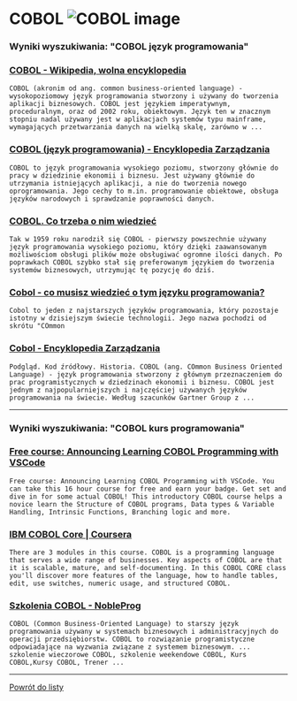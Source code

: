 # COBOL ![COBOL image](https://www.tiobe.com/wp-content/themes/tiobe/tiobe-index/images/COBOL.png)

### Wyniki wyszukiwania: "COBOL język programowania" 

### [COBOL - Wikipedia, wolna encyklopedia](https://pl.wikipedia.org/wiki/COBOL) 

    COBOL (akronim od ang. common business-oriented language) - wysokopoziomowy język programowania stworzony i używany do tworzenia aplikacji biznesowych. COBOL jest językiem imperatywnym, proceduralnym, oraz od 2002 roku, obiektowym. Język ten w znacznym stopniu nadal używany jest w aplikacjach systemów typu mainframe, wymagających przetwarzania danych na wielką skalę, zarówno w ...




### [COBOL (język programowania) - Encyklopedia Zarządzania](https://mfiles.pl/pl/index.php/COBOL_(język_programowania)) 

    COBOL to język programowania wysokiego poziomu, stworzony głównie do pracy w dziedzinie ekonomii i biznesu. Jest używany głównie do utrzymania istniejących aplikacji, a nie do tworzenia nowego oprogramowania. Jego cechy to m.in. programowanie obiektowe, obsługa języków narodowych i sprawdzanie poprawności danych.




### [COBOL. Co trzeba o nim wiedzieć](https://nofluffjobs.com/pl/log/praca-w-it/cobol-jezyk-programistyczny/) 

    Tak w 1959 roku narodził się COBOL - pierwszy powszechnie używany język programowania wysokiego poziomu, który dzięki zaawansowanym możliwościom obsługi plików może obsługiwać ogromne ilości danych. Po poprawkach COBOL szybko stał się preferowanym językiem do tworzenia systemów biznesowych, utrzymując tę pozycję do dziś.




### [Cobol - co musisz wiedzieć o tym języku programowania?](https://aviary.pl/cobol-jezyk-programowania/) 

    Cobol to jeden z najstarszych języków programowania, który pozostaje istotny w dzisiejszym świecie technologii. Jego nazwa pochodzi od skrótu "COmmon




### [Cobol - Encyklopedia Zarządzania](https://mfiles.pl/pl/index.php/Cobol) 

    Podgląd. Kod źródłowy. Historia. COBOL (ang. COmmon Business Oriented Language) - język programowania stworzony z głównym przeznaczeniem do prac programistycznych w dziedzinach ekonomii i biznesu. COBOL jest jednym z najpopularniejszych i najczęściej używanych języków programowania na świecie. Według szacunków Gartner Group z ...






---

### Wyniki wyszukiwania: "COBOL kurs programowania" 

### [Free course: Announcing Learning COBOL Programming with VSCode](https://www.ibm.com/blogs/ibm-training/free-course-announcing-learning-cobol-programming-with-vscode/) 

    Free course: Announcing Learning COBOL Programming with VSCode. You can take this 16 hour course for free and earn your badge. Get set and dive in for some actual COBOL! This introductory COBOL course helps a novice learn the Structure of COBOL programs, Data types & Variable Handling, Intrinsic Functions, Branching logic and more.




### [IBM COBOL Core | Coursera](https://www.coursera.org/learn/ibm-cobol-core) 

    There are 3 modules in this course. COBOL is a programming language that serves a wide range of businesses. Key aspects of COBOL are that it is scalable, mature, and self-documenting. In this COBOL CORE class you'll discover more features of the language, how to handle tables, edit, use switches, numeric usage, and structured COBOL.




### [Szkolenia COBOL - NobleProg](https://www.nobleprog.pl/szkolenia-cobol) 

    COBOL (Common Business-Oriented Language) to starszy język programowania używany w systemach biznesowych i administracyjnych do operacji przedsiębiorstw. COBOL to rozwiązanie programistyczne odpowiadające na wyzwania związane z systemem biznesowym. ... szkolenie wieczorowe COBOL, szkolenie weekendowe COBOL, Kurs COBOL,Kursy COBOL, Trener ...






---

 [Powrót do listy](../top20.md)